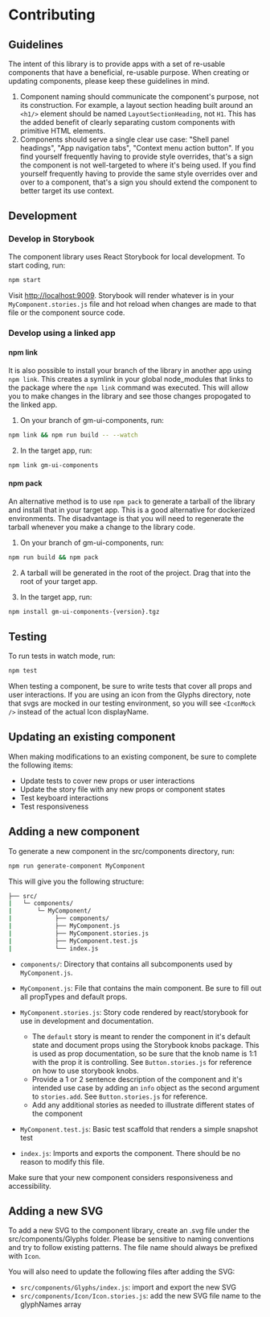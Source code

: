 # Contributing

## Guidelines

The intent of this library is to provide apps with a set of re-usable components that have a beneficial, re-usable purpose. When creating or updating components, please keep these guidelines in mind.

1. Component naming should communicate the component's purpose, not its construction. For example, a layout section heading built around an `<h1/>` element should be named `LayoutSectionHeading`, not `H1`. This has the added benefit of clearly separating custom components with primitive HTML elements.
2. Components should serve a single clear use case: "Shell panel headings", "App navigation tabs", "Context menu action button". If you find yourself frequently having to provide style overrides, that's a sign the component is not well-targeted to where it's being used. If you find yourself frequently having to provide the same style overrides over and over to a component, that's a sign you should extend the component to better target its use context.

## Development

### Develop in Storybook

The component library uses React Storybook for local development. To start coding, run:

```sh
npm start
```

Visit <http://localhost:9009>. Storybook will render whatever is in your `MyComponent.stories.js` file and hot reload when changes are made to that file or the component source code.

### Develop using a linked app

#### npm link

It is also possible to install your branch of the library in another app using `npm link`. This creates a symlink in your global node_modules that links to the package where the `npm link` command was executed. This will allow you to make changes in the library and see those changes propogated to the linked app.

1. On your branch of gm-ui-components, run:

  ```sh
  npm link && npm run build -- --watch
  ```

2. In the target app, run:

  ```sh
  npm link gm-ui-components
  ```

#### npm pack

An alternative method is to use `npm pack` to generate a tarball of the library and install that in your target app. This is a good alternative for dockerized environments. The disadvantage is that you will need to regenerate the tarball whenever you make a change to the library code.

1. On your branch of gm-ui-components, run:

  ```sh
  npm run build && npm pack
  ```

2. A tarball will be generated in the root of the project. Drag that into the root of your target app.

3. In the target app, run:

  ```sh
  npm install gm-ui-components-{version}.tgz
  ```

## Testing

To run tests in watch mode, run:

```sh
npm test
```

When testing a component, be sure to write tests that cover all props and user interactions. If you are using an icon from the Glyphs directory, note that svgs are mocked in our testing environment, so you will see `<IconMock />` instead of the actual Icon displayName.

## Updating an existing component

When making modifications to an existing component, be sure to complete the following items:

- Update tests to cover new props or user interactions
- Update the story file with any new props or component states
- Test keyboard interactions
- Test responsiveness

## Adding a new component

To generate a new component in the src/components directory, run:

```sh
npm run generate-component MyComponent
```

This will give you the following structure:

```sh
├── src/
|   └─ components/
|       └─ MyComponent/
|            ├── components/
|            ├── MyComponent.js
|            ├── MyComponent.stories.js
|            ├── MyComponent.test.js
|            └── index.js
```

- `components/`: Directory that contains all subcomponents used by `MyComponent.js`.
- `MyComponent.js`: File that contains the main component. Be sure to fill out all propTypes and default props.
- `MyComponent.stories.js`: Story code rendered by react/storybook for use in development and documentation.

  - The `default` story is meant to render the component in it's default state and document props using the Storybook knobs package. This is used as prop documentation, so be sure that the knob name is 1:1 with the prop it is controlling. See `Button.stories.js` for reference on how to use storybook knobs.
  - Provide a 1 or 2 sentence description of the component and it's intended use case by adding an `info` object as the second argument to `stories.add`. See `Button.stories.js` for reference.
  - Add any additional stories as needed to illustrate different states of the component

- `MyComponent.test.js`: Basic test scaffold that renders a simple snapshot test

- `index.js`: Imports and exports the component. There should be no reason to modify this file.

Make sure that your new component considers responsiveness and accessibility.

## Adding a new SVG

To add a new SVG to the component library, create an .svg file under the src/components/Glyphs folder. Please be sensitive to naming conventions and try to follow existing patterns. The file name should always be prefixed with `Icon`.

You will also need to update the following files after adding the SVG:

- `src/components/Glyphs/index.js`: import and export the new SVG
- `src/components/Icon/Icon.stories.js`: add the new SVG file name to the glyphNames array
